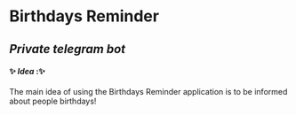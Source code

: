 # Birthdays Reminder
## _Private telegram bot_
#### ✨ _Idea_ :✨
The main idea of using the Birthdays Reminder application is to be informed about people birthdays!    
